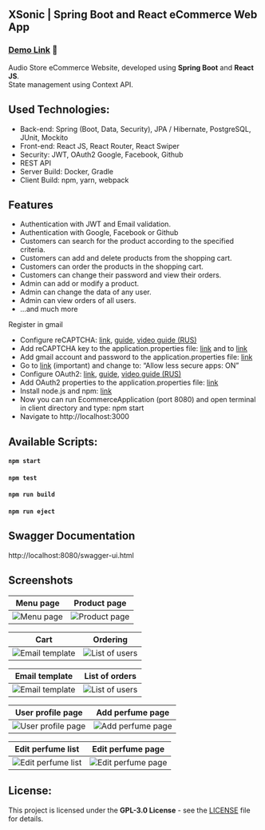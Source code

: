 ## XSonic | Spring Boot and React eCommerce Web App

### [Demo Link](https://xsonic.netlify.app/) 🔗

Audio Store eCommerce Website, developed using **Spring Boot** and **React JS**. <br/>
State management using Context API.
<br/>

## Used Technologies:

* Back-end: Spring (Boot, Data, Security), JPA / Hibernate, PostgreSQL, JUnit, Mockito
* Front-end: React JS, React Router, React Swiper
* Security: JWT, OAuth2 Google, Facebook, Github
* REST API
* Server Build: Docker, Gradle
* Client Build: npm, yarn, webpack

## Features

* Authentication with JWT and Email validation.
* Authentication with Google, Facebook or Github
* Customers can search for the product according to the specified criteria.
* Customers can add and delete products from the shopping cart.
* Customers can order the products in the shopping cart.
* Customers can change their password and view their orders.
* Admin can add or modify a product.
* Admin can change the data of any user.
* Admin can view orders of all users.
* ...and much more


Register in gmail
* Configure reCAPTCHA: [link](https://www.google.com/recaptcha/admin#list), [guide](https://developers.google.com/recaptcha/docs/verify), [video guide (RUS)](https://youtu.be/7cDpbAbhyjc?t=212)
* Add  reCAPTCHA key to the application.properties file: [link](https://i.ibb.co/nDTP8H5/prop-recaptcha.png) and to [link](https://github.com/merikbest/ecommerce-spring-reactjs/blob/4f74f86500ab9363c04a18412dd432bd913e0477/frontend/src/pages/Registration/Registration.tsx#L134)
* Add gmail account and password to the application.properties file: [link](https://i.ibb.co/0tRr1Gy/props-gmail.png)
* Go to [link](https://myaccount.google.com/u/2/lesssecureapps) (important) and change to: “Allow less secure apps: ON”
* Configure OAuth2: [link](https://console.cloud.google.com/apis/credentials), [guide](https://spring.io/guides/tutorials/spring-boot-oauth2/), [video guide (RUS)](https://www.youtube.com/watch?v=-ohlXEJeRX8&ab_channel=letsCode)
* Add OAuth2 properties to the application.properties file: [link](https://i.ibb.co/YpH4V3m/oauth2-props.png)
* Install node.js and npm: [link](https://docs.npmjs.com/downloading-and-installing-node-js-and-npm)
* Now you can run EcommerceApplication (port 8080) and open terminal in client directory and type: npm start
* Navigate to http://localhost:3000

## Available Scripts:

#### `npm start`

#### `npm test`

#### `npm run build`

#### `npm run eject`

## Swagger Documentation
http://localhost:8080/swagger-ui.html

## Screenshots

Menu page  |  Product page
:------------------------:|:-------------------------:
![Menu page](https://i.ibb.co/VT4RzYj/1menu.jpg)  |  ![Product page](https://i.ibb.co/HtnKp0W/2-Product-page.jpg)

Cart  |  Ordering
:------------------------:|:-------------------------:
![Email template](https://i.ibb.co/8Y8bfSG/3-Cart.jpg)  |  ![List of users](https://i.ibb.co/tLmY8y2/4-Ordering.jpg)

Email template  |  List of orders
:------------------------:|:-------------------------:
![Email template](https://i.ibb.co/bmKTLPJ/email-template.jpg)  |  ![List of users](https://i.ibb.co/pLTyF25/6-List-of-orders.jpg)

User profile page  |  Add perfume page
:------------------------:|:-------------------------:
![User profile page](https://i.ibb.co/qx1Csc8/7-User-profile-page.jpg)  |  ![Add perfume page](https://i.ibb.co/XbsJPQH/8-Add-perfume-page.jpg)

Edit perfume list  |  Edit perfume page
:------------------------:|:-------------------------:
![Edit perfume list](https://i.ibb.co/HFb9wfR/9-Edit-perfume-list.jpg)  |  ![Edit perfume page](https://i.ibb.co/jH8R8xL/10-Edit-perfume-page.jpg)

## License:

This project is licensed under the  **GPL-3.0 License** - see the [LICENSE](LICENSE.md) file for details.
